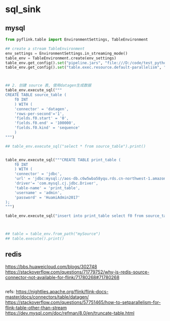 # sql_sink





## mysql

```python
from pyflink.table import EnvironmentSettings, TableEnvironment

## create a stream TableEnvironment
env_settings = EnvironmentSettings.in_streaming_mode()
table_env = TableEnvironment.create(env_settings)
table_env.get_config().set("pipeline.jars", "file:///D:/code/test_python/jar/flink-connector-jdbc-1.15.1.jar;file:///D:/code/test_python/jar/mysql-connector-java-8.0.23.jar")
table_env.get_config().set("table.exec.resource.default-parallelism", "1")



## 2. 创建 source 表, 使用datagen生成数据
table_env.execute_sql("""
CREATE TABLE source_table (
    f0 INT
    ) WITH (
    'connector' = 'datagen',
    'rows-per-second'='1',
    'fields.f0.start' = '0',
    'fields.f0.end' = '100000',
    'fields.f0.kind' = 'sequence'
    )
""")

## table_env.execute_sql("select * from source_table").print()


table_env.execute_sql("""CREATE TABLE print_table (
    f0 INT
    ) WITH (
    'connector' = 'jdbc',
    'url' = 'jdbc:mysql://aos-db.c6w5wba58yqu.rds.cn-northwest-1.amazonaws.com.cn:3306/test?useSSL=false',
    'driver'= 'com.mysql.cj.jdbc.Driver',
    'table-name' = 'print_table',
    'username' = 'admin',
    'password' = 'HuamiAdmin2017'
);
""")

table_env.execute_sql("insert into print_table select f0 from source_table").wait(60000)



## table = table_env.from_path("mySource")
## table.execute().print()
```


## redis
https://bbs.huaweicloud.com/blogs/302748
https://stackoverflow.com/questions/71779752/why-is-redis-source-connector-not-available-for-flink/71780268#71780268
```python

```


refs:
https://nightlies.apache.org/flink/flink-docs-master/docs/connectors/table/datagen/
https://stackoverflow.com/questions/57751465/how-to-setparallelism-for-flink-table-other-than-stream
https://dev.mysql.com/doc/refman/8.0/en/truncate-table.html